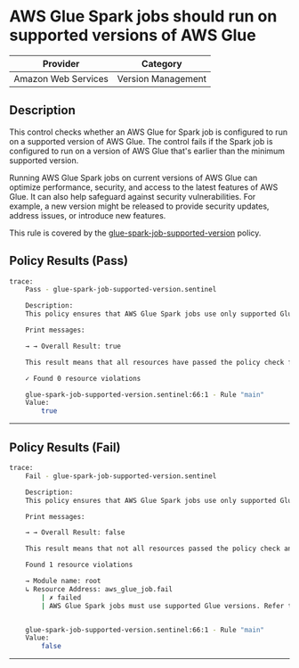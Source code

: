 # AWS Glue Spark jobs should run on supported versions of AWS Glue

|      Provider       |       Category       |
| ------------------- | -------------------- |
| Amazon Web Services |  Version Management  |

## Description

This control checks whether an AWS Glue for Spark job is configured to run on a supported version of AWS Glue. The control fails if the Spark job is configured to run on a version of AWS Glue that's earlier than the minimum supported version.

Running AWS Glue Spark jobs on current versions of AWS Glue can optimize performance, security, and access to the latest features of AWS Glue. It can also help safeguard against security vulnerabilities. For example, a new version might be released to provide security updates, address issues, or introduce new features.

This rule is covered by the [glue-spark-job-supported-version](https://github.com/hashicorp/policy-library-FSBP-Policy-Set-for-AWS-Terraform/blob/main/policies/glue/glue-spark-job-supported-version.sentinel) policy.

## Policy Results (Pass)

```bash
trace:
    Pass - glue-spark-job-supported-version.sentinel

    Description:
    This policy ensures that AWS Glue Spark jobs use only supported Glue versions.

    Print messages:

    → → Overall Result: true

    This result means that all resources have passed the policy check for the policy glue-spark-job-supported-version.

    ✓ Found 0 resource violations

    glue-spark-job-supported-version.sentinel:66:1 - Rule "main"
    Value:
        true
```

---

## Policy Results (Fail)

```bash
trace:
    Fail - glue-spark-job-supported-version.sentinel

    Description:
    This policy ensures that AWS Glue Spark jobs use only supported Glue versions.

    Print messages:

    → → Overall Result: false

    This result means that not all resources passed the policy check and the protected behavior is not allowed for the policy glue-spark-job-supported-version.

    Found 1 resource violations

    → Module name: root
    ↳ Resource Address: aws_glue_job.fail
        | ✗ failed
        | AWS Glue Spark jobs must use supported Glue versions. Refer to https://docs.aws.amazon.com/securityhub/latest/userguide/glue-controls.html#glue-4 for more details.


    glue-spark-job-supported-version.sentinel:66:1 - Rule "main"
    Value:
        false
```

---
